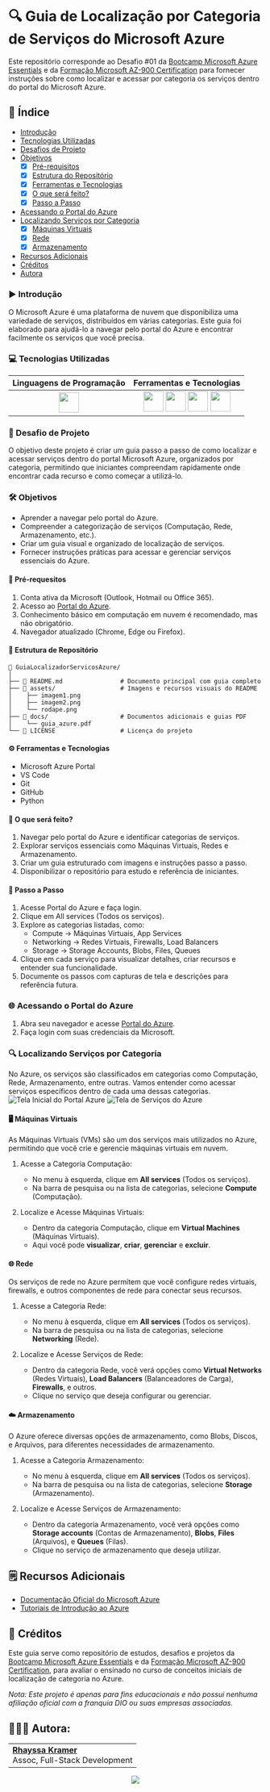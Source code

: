 # 🔍 Guia de Localização por Categoria de Serviços do Microsoft Azure

Este repositório corresponde ao Desafio #01 da [Bootcamp Microsoft Azure Essentials](https://www.dio.me/bootcamp/microsoft-azure-essentials?ref=AFOXWYVRXGV9) e da [Formação Microsoft AZ-900 Certification](https://web.dio.me/track/formacao-microsoft-az-900-certification) para fornecer instruções sobre como localizar e acessar por categoria os serviços dentro do portal do Microsoft Azure. 

## 📑 Índice
- [Introdução](https://github.com/rhayssakramer/guiaLocalizadorServicosAzure/#introdução)
- [Tecnologias Utilizadas]()
- [Desafios de Projeto]()
- [Óbjetivos]()
  - [x] [Pré-requisitos]()
  - [x] [Estrutura do Repositório]()
  - [x] [Ferramentas e Tecnologias]()
  - [x] [O que será feito?]()
  - [x] [Passo a Passo]()
- [Acessando o Portal do Azure](https://github.com/rhayssakramer/guiaLocalizadorServicosAzure/#acessando-o-portal-do-azure)
- [Localizando Serviços por Categoria](https://github.com/rhayssakramer/guiaLocalizadorServicosAzure/#localizando-serviços-por-categoria)
    - [x] [Máquinas Virtuais](https://github.com/rhayssakramer/guiaLocalizadorServicosAzure/#máquinas-virtuais)
    - [x] [Rede](https://github.com/rhayssakramer/guiaLocalizadorServicosAzure/#rede)
    - [x] [Armazenamento](https://github.com/rhayssakramer/guiaLocalizadorServicosAzure/#armazenamento)
- [Recursos Adicionais](https://github.com/rhayssakramer/guiaLocalizadorServicosAzure/#recursos-adicionais)
- [Créditos]()
- [Autora]()

### ▶️ Introdução
O Microsoft Azure é uma plataforma de nuvem que disponibiliza uma variedade de serviços, distribuídos em várias categorias. Este guia foi elaborado para ajudá-lo a navegar pelo portal do Azure e encontrar facilmente os serviços que você precisa.

### 💻 Tecnologias Utilizadas

| Linguagens de Programação | Ferramentas e Tecnologias |
| :-----------------: | :-----------------------: |
| <img height="40" src="https://skillicons.dev/icons?i=py"> | <img height="40" src="https://skillicons.dev/icons?i=github"> <img height="40" src="https://skillicons.dev/icons?i=git"> <img height="40" src="https://skillicons.dev/icons?i=vscode"> <img height="40" src="https://skillicons.dev/icons?i=azure">

### 🎯 Desafio de Projeto
O objetivo deste projeto é criar um guia passo a passo de como localizar e acessar serviços dentro do portal Microsoft Azure, organizados por categoria, permitindo que iniciantes compreendam rapidamente onde encontrar cada recurso e como começar a utilizá-lo.

### 🛠️ Objetivos
- Aprender a navegar pelo portal do Azure.
- Compreender a categorização de serviços (Computação, Rede, Armazenamento, etc.).
- Criar um guia visual e organizado de localização de serviços.
- Fornecer instruções práticas para acessar e gerenciar serviços essenciais do Azure.

#### 📌 Pré-requesitos
1. Conta ativa da Microsoft (Outlook, Hotmail ou Office 365).
2. Acesso ao [Portal do Azure](https://portal.azure.com/).
3. Conhecimento básico em computação em nuvem é recomendado, mas não obrigatório.
4. Navegador atualizado (Chrome, Edge ou Firefox).

#### 📁 Estrutura de Repositório
```
📂 GuiaLocalizadorServicosAzure/
│
├── 📄 README.md                # Documento principal com guia completo
├── 📂 assets/                  # Imagens e recursos visuais do README
│    ├── imagem1.png
│    ├── imagem2.png
│    └── rodape.png
├── 📂 docs/                    # Documentos adicionais e guias PDF
│    └── guia_azure.pdf
└── 📄 LICENSE                  # Licença do projeto
```

#### ⚙️ Ferramentas e Tecnologias
- Microsoft Azure Portal
- VS Code
- Git
- GitHub
- Python

#### 🧠 O que será feito?
1. Navegar pelo portal do Azure e identificar categorias de serviços.
2. Explorar serviços essenciais como Máquinas Virtuais, Redes e Armazenamento.
3. Criar um guia estruturado com imagens e instruções passo a passo.
4. Disponibilizar o repositório para estudo e referência de iniciantes.

#### 🚀 Passo a Passo
1. Acesse Portal do Azure e faça login.
2. Clique em All services (Todos os serviços).
3. Explore as categorias listadas, como:
    - Compute → Máquinas Virtuais, App Services
    - Networking → Redes Virtuais, Firewalls, Load Balancers
    - Storage → Storage Accounts, Blobs, Files, Queues
4. Clique em cada serviço para visualizar detalhes, criar recursos e entender sua funcionalidade.
5. Documente os passos com capturas de tela e descrições para referência futura.

### 🌐 Acessando o Portal do Azure
1. Abra seu navegador e acesse [Portal do Azure](portal.azure.com).
2. Faça login com suas credenciais da Microsoft.

### 🔍 Localizando Serviços por Categoria
No Azure, os serviços são classificados em categorias como Computação, Rede, Armazenamento, entre outras. Vamos entender como acessar serviços específicos dentro de cada uma dessas categorias.
![Tela Inicial do Portal Azure](https://github.com/rhayssakramer/formacao-azure-fundamentals/blob/main/Desafio%2301-Criacao-de-Guia-de-Localizador-de-Servicos-por-Categoria-na-Azure/img/imagem1.png)
![Tela de Serviços do Azure](https://github.com/rhayssakramer/formacao-azure-fundamentals/blob/main/Desafio%2301-Criacao-de-Guia-de-Localizador-de-Servicos-por-Categoria-na-Azure/img/imagem2.png)

#### 🖥️ Máquinas Virtuais
As Máquinas Virtuais (VMs) são um dos serviços mais utilizados no Azure, permitindo que você crie e gerencie máquinas virtuais em nuvem.
1. Acesse a Categoria Computação:
    - No menu à esquerda, clique em **All services** (Todos os serviços).
    - Na barra de pesquisa ou na lista de categorias, selecione **Compute** (Computação).

2. Localize e Acesse Máquinas Virtuais:
    - Dentro da categoria Computação, clique em **Virtual Machines** (Máquinas Virtuais).
    - Aqui você pode **visualizar**, **criar**, **gerenciar** e **excluir**.

#### 🌐 Rede
Os serviços de rede no Azure permitem que você configure redes virtuais, firewalls, e outros componentes de rede para conectar seus recursos.

1. Acesse a Categoria Rede:
    - No menu à esquerda, clique em **All services** (Todos os serviços).
    - Na barra de pesquisa ou na lista de categorias, selecione **Networking** (Rede).

2. Localize e Acesse Serviços de Rede:
    - Dentro da categoria Rede, você verá opções como **Virtual Networks** (Redes Virtuais), **Load Balancers** (Balanceadores de Carga), **Firewalls**, e outros.
    - Clique no serviço que deseja configurar ou gerenciar.

#### ☁️ Armazenamento
O Azure oferece diversas opções de armazenamento, como Blobs, Discos, e Arquivos, para diferentes necessidades de armazenamento.

1. Acesse a Categoria Armazenamento:
    - No menu à esquerda, clique em **All services** (Todos os serviços).
    - Na barra de pesquisa ou na lista de categorias, selecione **Storage** (Armazenamento).

2. Localize e Acesse Serviços de Armazenamento:
    - Dentro da categoria Armazenamento, você verá opções como **Storage accounts** (Contas de Armazenamento), **Blobs**, **Files** (Arquivos), e **Queues** (Filas).
    - Clique no serviço de armazenamento que deseja utilizar.

## 🗒️ Recursos Adicionais
- [Documentação Oficial do Microsoft Azure](https://docs.microsoft.com/azure)
- [Tutoriais de Introdução ao Azure](https://docs.microsoft.com/learn/paths/azure-fundamentals/)

## 🔗 Créditos
Este guia serve como repositório de estudos, desafios e projetos da [Bootcamp Microsoft Azure Essentials](https://www.dio.me/bootcamp/microsoft-azure-essentials?ref=AFOXWYVRXGV9) e da [Formação Microsoft AZ-900 Certification](https://web.dio.me/track/formacao-microsoft-az-900-certification), para avaliar o ensinado no curso de conceitos iniciais de localização de categoria no Azure.

*Nota: Este projeto é apenas para fins educacionais e não possui nenhuma afiliação oficial com a franquia DIO ou suas empresas associadas.*

## 👩🏼‍💻 Autora:
<table style="border=0">
  <tr>
    <td align="left">
      <a href="https://github.com/rhayssakramer">
        <span><b>Rhayssa Kramer</b></span>
      </a>
      <br>
      <span>Assoc, Full-Stack Development</span>
    </td>
  </tr>
</table>

<div align="center"><a href="https://github.com/rhayssakramer"><img src="https://github.com/rhayssakramer/rhayssakramer/blob/main/img/rodape.png"></a></div>
